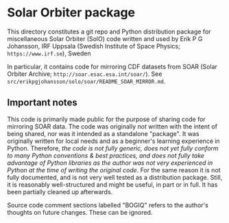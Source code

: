 # Solar Orbiter package

This directory constitutes a git repo and Python distribution package for
miscellaneous Solar Orbiter (SolO) code written and used by
Erik P G Johansson, IRF Uppsala (Swedish Institute of Space Physics;
`https://www.irf.se`), Sweden

In particular, it contains code for mirroring CDF datasets from SOAR (Solar
Orbiter Archive; `http://soar.esac.esa.int/soar/`). See
`src/erikpgjohansson/solo/soar/README_SOAR_MIRROR.md`.

## Important notes

This code is primarily made public for the purpose of sharing code for
mirroring SOAR data. The code was originally _not_ written with the intent of
being shared, nor was it intended as a standalone "package". It was originally
written for local needs and as a beginner's learning experience in Python.
Therefore, _the code is not fully generic, does not yet fully conform to many
Python conventions & best practices, and does not fully take advantage of
Python libraries as the author was not very experienced in Python at the time
of writing the original code_. For the same reason it is not fully documented,
and is not very well tested as a distribution package. Still, it is reasonably
well-structured and might be useful, in part or in full. It has been partially
cleaned up afterwards.

Source code comment sections labelled "BOGIQ" refers to the author's thoughts
on future changes. These can be ignored.
